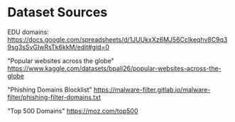 # Dataset Sources

EDU domains:
https://docs.google.com/spreadsheets/d/1JUUkxXz6MJ56CcIkeqhv8C9q39sg3sSvGIwRsTk6kkM/edit#gid=0

"Popular websites across the globe"
https://www.kaggle.com/datasets/bpali26/popular-websites-across-the-globe

"Phishing Domains Blocklist"
https://malware-filter.gitlab.io/malware-filter/phishing-filter-domains.txt

"Top 500 Domains"
https://moz.com/top500